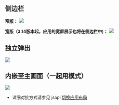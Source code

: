 ## 侧边栏
**窄版：**
![](https://qcloudimg.tencent-cloud.cn/raw/1c8da79f7525a9052c11344d4cf7af8b.png)

**宽版（3.14版本起，应用的宽屏展示也将在侧边栏中)：**
![](https://qcloudimg.tencent-cloud.cn/raw/6ee3e4f414c2a1b4426aa1bc6327e0d9.png)

## 独立弹出
![](https://qcloudimg.tencent-cloud.cn/raw/4f4ae1245012ad7a6bffc89d5dd4f284.png)

## 内嵌至主画面（一起用模式）
![](https://qcloudimg.tencent-cloud.cn/raw/536d9e65741e7395123d6d85bdea3caf.png)

- 详细对接方式请参见 jsapi [切换应用布局](https://cloud.tencent.com/document/product/1095/83923)
